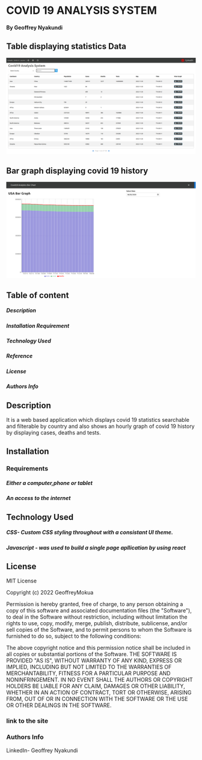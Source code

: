 # COVID 19 ANALYSIS SYSTEM

#### By Geoffrey Nyakundi

## Table displaying statistics Data

<img src="./images/analytics.png" width="800px"/>

 ## Bar graph displaying covid 19 history

 <img src="./images/graphhistory.png" width="800px"/>

## Table of content

##### Description

##### Installation Requirement

##### Technology Used

##### Reference

##### License

##### Authors Info

## Description

It is a web based application which displays covid 19 statistics searchable and filterable by country and also shows an hourly graph of covid 19 history by displaying cases, deaths and tests.

## Installation

### Requirements

##### Either a computer,phone or tablet

##### An access to the internet

## Technology Used

##### CSS- Custom CSS styling throughout with a consistant UI theme.

##### Javascript - was used to build a single page apllication by using react

## License

MIT License

Copyright (c) 2022 GeoffreyMokua

Permission is hereby granted, free of charge, to any person obtaining a copy
of this software and associated documentation files (the "Software"), to deal
in the Software without restriction, including without limitation the rights
to use, copy, modify, merge, publish, distribute, sublicense, and/or sell
copies of the Software, and to permit persons to whom the Software is
furnished to do so, subject to the following conditions:

The above copyright notice and this permission notice shall be included in all
copies or substantial portions of the Software.
THE SOFTWARE IS PROVIDED "AS IS", WITHOUT WARRANTY OF ANY KIND, EXPRESS OR
IMPLIED, INCLUDING BUT NOT LIMITED TO THE WARRANTIES OF MERCHANTABILITY,
FITNESS FOR A PARTICULAR PURPOSE AND NONINFRINGEMENT. IN NO EVENT SHALL THE
AUTHORS OR COPYRIGHT HOLDERS BE LIABLE FOR ANY CLAIM, DAMAGES OR OTHER
LIABILITY, WHETHER IN AN ACTION OF CONTRACT, TORT OR OTHERWISE, ARISING FROM,
OUT OF OR IN CONNECTION WITH THE SOFTWARE OR THE USE OR OTHER DEALINGS IN THE
SOFTWARE.

### link to the site

### Authors Info

LinkedIn- Geoffrey Nyakundi
